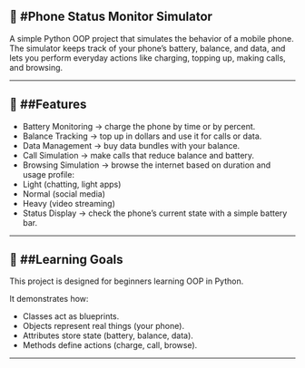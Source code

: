 📱 #Phone Status Monitor Simulator
---
A simple Python OOP project that simulates the behavior of a mobile phone.
The simulator keeps track of your phone’s battery, balance, and data, and lets you perform everyday actions like charging, topping up, making calls, and browsing.

---

🔑 ##Features
---
- Battery Monitoring → charge the phone by time or by percent.
- Balance Tracking → top up in dollars and use it for calls or data.
- Data Management → buy data bundles with your balance.
- Call Simulation → make calls that reduce balance and battery.
- Browsing Simulation → browse the internet based on duration and usage profile:
- Light (chatting, light apps)
- Normal (social media)
- Heavy (video streaming)
- Status Display → check the phone’s current state with a simple battery bar.

---

🎯 ##Learning Goals
---
This project is designed for beginners learning OOP in Python.

It demonstrates how:
 - Classes act as blueprints.
 - Objects represent real things (your phone).
 - Attributes store state (battery, balance, data).
 - Methods define actions (charge, call, browse).

---
